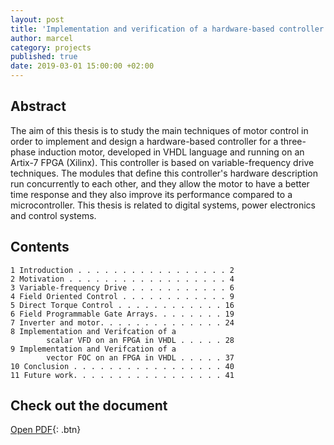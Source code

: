 ```yaml
---
layout: post
title: 'Implementation and verification of a hardware-based controller for a three-phase induction motor on an FPGA'
author: marcel
category: projects
published: true
date: 2019-03-01 15:00:00 +02:00
---
```


## Abstract
The aim of this thesis is to study the main techniques of motor control in order to implement and design a hardware-based controller for a three-phase induction motor, developed in VHDL language and running on an Artix-7 FPGA (Xilinx). This controller is based on variable-frequency drive techniques. The modules that define this controller's hardware description run concurrently to each other, and they allow the motor to have a better time response and they also improve its performance compared to a microcontroller. This thesis is related to digital systems, power electronics and control systems.

## Contents
```
1 Introduction . . . . . . . . . . . . . . . . . 2
2 Motivation . . . . . . . . . . . . . . . . . . 4
3 Variable-frequency Drive . . . . . . . . . . . 6
4 Field Oriented Control . . . . . . . . . . . . 9
5 Direct Torque Control . . . . . . . . . . . . 16
6 Field Programmable Gate Arrays. . . . . . . . 19
7 Inverter and motor. . . . . . . . . . . . . . 24
8 Implementation and Verifcation of a
        scalar VFD on an FPGA in VHDL . . . . . 28
9 Implementation and Verifcation of a
        vector FOC on an FPGA in VHDL . . . . . 37
10 Conclusion . . . . . . . . . . . . . . . . . 40
11 Future work. . . . . . . . . . . . . . . . . 41
```

## Check out the document
[Open PDF](){: .btn}
